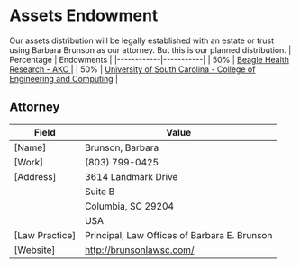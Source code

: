 # Assets Endowment
Our assets distribution will be legally established with an estate or trust using Barbara Brunson as our attorney. But this is our planned distribution. 
| Percentage | Endowments |
|------------|-----------|
| 50% | [Beagle Health Research - AKC ](https://www.akcchf.org/) |
| 50% | [University of South Carolina - College of Engineering and Computing](https://sc.planmygift.org/wills-and-living-trusts) |

## Attorney 
| Field | Value |
|-------|-------|
| [Name] | Brunson, Barbara |
| [Work] | (803) 799-0425 |
| [Address] | 3614 Landmark Drive<br> |
||Suite B <br>|
|| Columbia, SC 29204<br> |
|| USA |<br>
| [Law Practice] | Principal, Law Offices of Barbara E. Brunson
| [Website] | http://brunsonlawsc.com/ |
